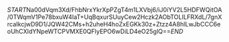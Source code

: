 $START$Na00dVqm3Xd/FhbNrxYkrXpPZgT4m1LXVbj6/iJ0iYV2L5HDFWQitOA/0TWqmV1Pe78bxuW4IaT+UqBqxurSUuyCew2Hczk2AObTOLILFRXdL/7gnXrcaIkcjwD9D1/JQW42CMs+h2uheH4hoZxEGKk30z+Ztzz4A8hlLwJbCCC6eoUhCXldYNpeWTCPVMXE0QFlyEPO6wDiLD4eO25glQ==$END$